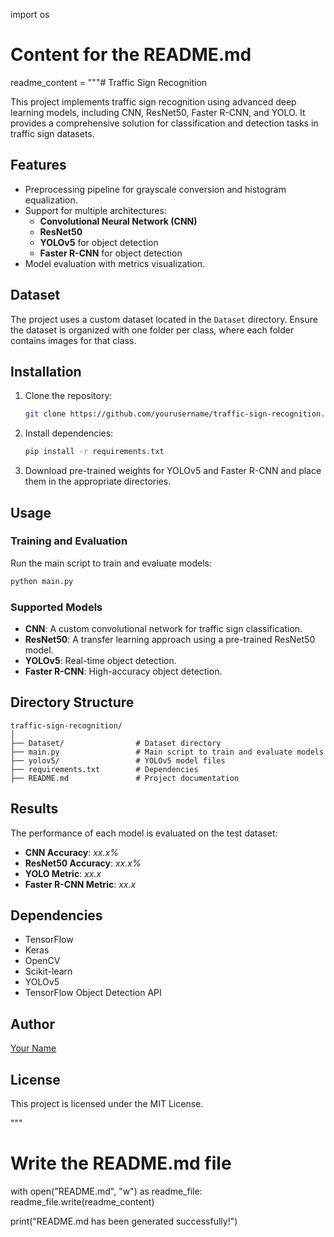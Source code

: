 import os

# Content for the README.md
readme_content = """# Traffic Sign Recognition

This project implements traffic sign recognition using advanced deep learning models, including CNN, ResNet50, Faster R-CNN, and YOLO. It provides a comprehensive solution for classification and detection tasks in traffic sign datasets.

## Features
- Preprocessing pipeline for grayscale conversion and histogram equalization.
- Support for multiple architectures:
  - **Convolutional Neural Network (CNN)**
  - **ResNet50**
  - **YOLOv5** for object detection
  - **Faster R-CNN** for object detection
- Model evaluation with metrics visualization.

## Dataset
The project uses a custom dataset located in the `Dataset` directory. Ensure the dataset is organized with one folder per class, where each folder contains images for that class.

## Installation
1. Clone the repository:
   ```bash
   git clone https://github.com/yourusername/traffic-sign-recognition.git
   ```
2. Install dependencies:
   ```bash
   pip install -r requirements.txt
   ```
3. Download pre-trained weights for YOLOv5 and Faster R-CNN and place them in the appropriate directories.

## Usage
### Training and Evaluation
Run the main script to train and evaluate models:
```bash
python main.py
```
### Supported Models
- **CNN**: A custom convolutional network for traffic sign classification.
- **ResNet50**: A transfer learning approach using a pre-trained ResNet50 model.
- **YOLOv5**: Real-time object detection.
- **Faster R-CNN**: High-accuracy object detection.

## Directory Structure
```
traffic-sign-recognition/
│
├── Dataset/                # Dataset directory
├── main.py                 # Main script to train and evaluate models
├── yolov5/                 # YOLOv5 model files
├── requirements.txt        # Dependencies
├── README.md               # Project documentation
```

## Results
The performance of each model is evaluated on the test dataset:
- **CNN Accuracy**: _xx.x%_
- **ResNet50 Accuracy**: _xx.x%_
- **YOLO Metric**: _xx.x_
- **Faster R-CNN Metric**: _xx.x_

## Dependencies
- TensorFlow
- Keras
- OpenCV
- Scikit-learn
- YOLOv5
- TensorFlow Object Detection API

## Author
[Your Name](https://github.com/yourusername)

## License
This project is licensed under the MIT License.

"""

# Write the README.md file
with open("README.md", "w") as readme_file:
    readme_file.write(readme_content)

print("README.md has been generated successfully!")
